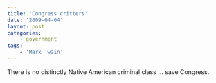 ```yaml
---
title: 'Congress critters'
date: '2009-04-04'
layout: post
categories:
    - government
tags:
    - 'Mark Twain'
---
```


There is no distinctly Native American criminal class … save Congress.